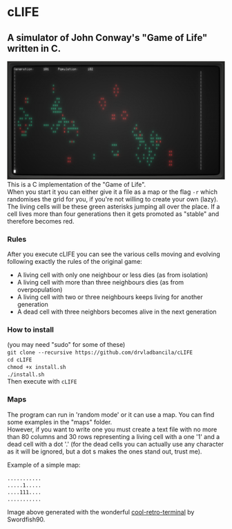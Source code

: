 # cLIFE
## A simulator of John Conway's "Game of Life" written in C.
![cLIFE demo](clifedemo.png)
This is a C implementation of the "Game of Life".  
When you start it you can either give it a file as a map or the flag `-r` which randomises the grid for you, if you're not willing to create your own (lazy). 
The living cells will be these green asterisks jumping all over the place. If a cell lives more than four generations then it gets promoted as "stable" and therefore becomes red.  

### Rules
After you execute cLIFE you can see the various cells moving and evolving
following exactly the rules of the original game:  
* A living cell with only one neighbour or less dies (as from isolation)  
* A living cell with more than three neighbours dies (as from overpopulation)  
* A living cell with two or three neighbours keeps living for another generation  
* A dead cell with three neighbors becomes alive in the next generation  

### How to install
(you may need "sudo" for some of these)  
`git clone --recursive https://github.com/drvladbancila/cLIFE`  
`cd cLIFE`  
`chmod +x install.sh`  
`./install.sh`  
Then execute with `cLIFE`  

### Maps
The program can run in 'random mode' or it can use a map. You can find some examples
in the "maps" folder.  
However, if you want to write one you must create a text file with no more than 80 columns
and 30 rows representing a living cell with a one '1' and a dead cell with a dot '.'
(for the dead cells you can actually use any character as it will be ignored, but a dot  s
makes the ones stand out, trust me).  

Example of a simple map: 
```
...........
.....1.....
....111....
...........
```
Image above generated with the wonderful [cool-retro-terminal](https://github.com/Swordfish90/cool-retro-term) by Swordfish90.
